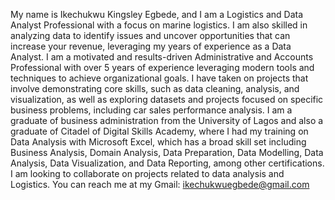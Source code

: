 My name is Ikechukwu Kingsley Egbede, and I am a Logistics and Data Analyst Professional with a focus on marine logistics. I am also skilled in analyzing data to identify issues and uncover opportunities that can increase your revenue, leveraging my years of experience as a Data Analyst.
I am a motivated and results-driven Administrative and Accounts Professional with over 5 years of experience leveraging modern tools and techniques to achieve organizational goals.
I have taken on projects that involve demonstrating core skills, such as data cleaning, analysis, and visualization, as well as exploring datasets and projects focused on specific business problems, including car sales performance analysis. 
I am a graduate of business administration from the University of Lagos and also a graduate of Citadel of Digital Skills Academy, where I had my training on Data Analysis with Microsoft Excel, which has a broad skill set including Business Analysis, Domain Analysis, Data Preparation, Data Modelling, Data Analysis, Data Visualization, and Data Reporting, among other certifications.
I am looking to collaborate on projects related to data analysis and Logistics.
You can reach me at my Gmail: ikechukwuegbede@gmail.com
